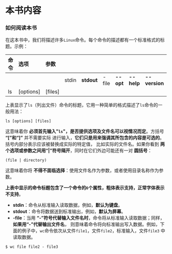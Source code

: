 本书内容
==========================================================================
### 如何阅读本书
在这本书中，我们将描述许多`Linux`命令。每个命令的描述都有一个标准格式的标题。示例：

| 命令 | 选项 | 参数 |   |   |   |   |   |   |
|:----|:-----|:----|:--|:--|:--|:--|:--|:--|
|   |  |  | stdin | **stdout** | -file | **--opt** | **--help** | **--version** |
| ls | [options] | [files] |  |  |  |  |  |  |

上表显示了`ls`（列出文件）命令的标题，它用一种简单的格式描述了`ls`命令的一般用法：
```shell
ls [options] [files]
```
这意味着你 **必须首先输入"`ls`"，是否提供选项及文件名可以视情况而定**。方括号 **“[”和“]”** 并不需要实际
进行输入，**它们只是用来强调其所包含的内容是可选的**。括号内部分表示应该被替换成实际的特定值，
比如实际的文件名。如果你看到 **两个选项或参数之间用“|”符号隔开**，同时在它们外边可能还有一对 **圆括号**：
```
(file | directory)
```
这意味着你将 **不得不面临选择**：使用文件名作为参数，或者使用目录名称作为参数。

**上表中显示的命令标题包含了一个命令的`6`个属性，粗体表示支持，正常字体表示不支持**。

+ **stdin**：命令从标准输入读取数据，例如，**默认为键盘**。
+ **stdout**：命令将数据送到标准输出，例如，**默认为屏幕**。
+ **-file**：当用 **“-”符号代替输入文件名时**，命令将从标准输入读取数据；同样，**如果用“-”代替输出文件名**，
则意味着命令将向标准输出写入数据。例如，下面的例子中，`wc`命令依次从文件`file1`，文件`file2`，标准输入，文件`file3`
中读取数据。
```
$ wc file file2 - file3
```



